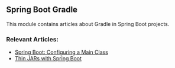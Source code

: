 ## Spring Boot Gradle

This module contains articles about Gradle in Spring Boot projects.

### Relevant Articles:

- [Spring Boot: Configuring a Main Class](https://www.baeldung.com/spring-boot-main-class)
- [Thin JARs with Spring Boot](https://www.baeldung.com/spring-boot-thin-jar)
